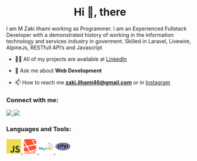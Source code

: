 <h1 align="center">Hi 👋, there</h1>
I am M Zaki ilhami working as Programmer. I am an Experienced Fullstack Developer with a demonstrated history of working in the information technology and services industry in goverment. Skilled in Laravel, Livewire, AlpineJs, RESTfull API’s and Javascript

- 👨‍💻 All of my projects are available at <a target="_blank" href="https://www.linkedin.com/in/m-zaki-ilhami-b7b306115/"> Linkedln </a>

- 💬 Ask me about **Web Development**

- 📫 How to reach me **zaki.ilhami46@gmail.com** or in <a href="https://www.instagram.com/mzaki_ilhami/"> Instagram </a>

<h3 align="left">Connect with me:</h3>
<p align="left">
</p>
<p align="left">
<a href="https://github.com/mrzaki30">
  <img height="180em" src="https://github-readme-stats-eight-theta.vercel.app/api?username=mrzaki30&show_icons=true&theme=algolia&include_all_commits=true&count_private=true"/>
  <img height="180em" src="https://github-readme-stats-eight-theta.vercel.app/api/top-langs/?username=mrzaki30&layout=compact&langs_count=8&theme=algolia"/>
<!--    <img height="180em" src ="https://github-readme-streak-stats.herokuapp.com?user=mrzaki30&theme=darcula&hide_border=true&background=FFFFFF00"> -->
</a>
</p>

<h3 align="left">Languages and Tools:</h3>
<p align="left"> <a href="https://developer.mozilla.org/en-US/docs/Web/JavaScript" target="_blank" rel="noreferrer"> <img src="https://raw.githubusercontent.com/devicons/devicon/master/icons/javascript/javascript-original.svg" alt="javascript" width="40" height="40"/> </a> <a href="https://laravel.com/" target="_blank" rel="noreferrer"> <img src="https://raw.githubusercontent.com/devicons/devicon/master/icons/laravel/laravel-plain-wordmark.svg" alt="laravel" width="40" height="40"/> </a> <a href="https://www.mysql.com/" target="_blank" rel="noreferrer"> <img src="https://raw.githubusercontent.com/devicons/devicon/master/icons/mysql/mysql-original-wordmark.svg" alt="mysql" width="40" height="40"/> </a> <a href="https://www.php.net" target="_blank" rel="noreferrer"> <img src="https://raw.githubusercontent.com/devicons/devicon/master/icons/php/php-original.svg" alt="php" width="40" height="40"/> </a> </p>
